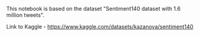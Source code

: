 This notebook is based on the dataset "Sentiment140 dataset with 1.6 million tweets".

Link to Kaggle - https://www.kaggle.com/datasets/kazanova/sentiment140
